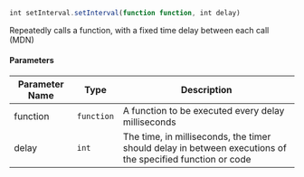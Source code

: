 [//]: # (version=40e515042b587cfc957d55d97167f4a1996cadb753b78aad30954e7d4c18eaa1)

```js
int setInterval.setInterval(function function, int delay)
```

Repeatedly calls a function, with a fixed time delay between each call (MDN)

#### Parameters
| Parameter Name | Type | Description |
| -------------- | ----------- | ----------- |
| function | `function` | A function to be executed every delay milliseconds |
| delay | `int` | The time, in milliseconds, the timer should delay in between executions of the specified function or code |